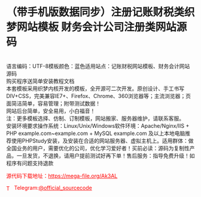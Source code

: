# （带手机版数据同步）注册记账财税类织梦网站模板 财务会计公司注册类网站源码

<br>语言编码：UTF-8模板颜色：蓝色适用站点：记账财税网站模板、财务会计网站源码<br>购买程序送简单安装教程文档<br>本套模板采用织梦内核开发的模板，全开源可二次开发。原创设计、手工书写DIV+CSS，完美兼容IE7+、Firefox、Chrome、360浏览器等；主流浏览器；页面简洁简单，容易管理；附带测试数据！<br>网站后台简单，安全易用，小白福音！<br>注：更多模板选择、仿制、订制模板，网站搬家、服务器维护，请联系客服。<br>安装环境要求操作系统：Linux/Unix/Windows软件环境：Apache/Nginx/IIS + PHP example.com~example.com + MySQL example.com 及以上本地电脑推荐使用PHPStudy安装，及安装在合适的网站服务器、虚拟主机上。适用群体：做全国业务的用户，需要优化的公司，优化学习爱好者！买前必读：源码为复制性产品，一旦发货，不退换，请用户提前测试好再下单！售后服务：指导免费升级！如程序有问题支持退款<br>


<p style="color: red;">源代码下载地址：<a href="https://mega-file.org/Ak3AL" style="color: red;">https://mega-file.org/Ak3AL</a></p><p style="color: red;"><img src="https://cdn-icons-png.flaticon.com/512/2111/2111646.png" alt="Telegram Icon" style="width: 16px; vertical-align: middle; margin-right: 5px;">Telegram:<a href="https://t.me/official_sourcecode" style="color: red;">@official_sourcecode</a></p>